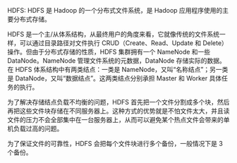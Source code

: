 HDFS:
HDFS 是 Hadoop 的一个分布式文件系统，是 Hadoop 应用程序使用的主要分布式存储。

HDFS 是一个主/从体系结构，从最终用户的角度来看，它就像传统的文件系统一样，可以通过目录路径对文件执行 CRUD（Create、Read、Update 和 Delete）操作。但由于分布式存储的性质，HDFS 集群拥有一个 NameNode 和一些 DataNode。NameNode 管理文件系统的元数据，DataNode 存储实际的数据。在 HDFS 体系结构中有两类结点：一类是 NameNode，又叫“名称结点”；另一类是 DataNode，又叫“数据结点”。这两类结点分别承担 Master 和 Worker 具体任务的执行。

为了解决存储结点负载不均衡的问题，HDFS 首先把一个文件分割成多个块，然后再把这些文件块存储在不同服务器上。这种方式的优势就是不怕文件太大，并且读文件的压力不会全部集中在一台服务器上，从而可以避免某个热点文件会带来的单机负载过高的问题。

为了保证文件的可靠性，HDFS 会把每个文件块进行多个备份，一般情况下是 3 个备份。

